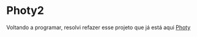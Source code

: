 # Photy2
Voltando a programar, resolvi refazer esse projeto que já está aqui [Photy](https://github.com/juliocesar249/Photy)